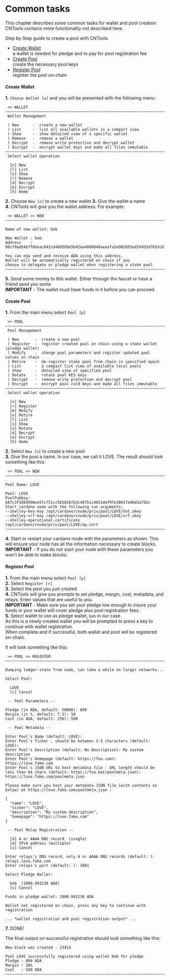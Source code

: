 # Common tasks
This chapter describes some common tasks for wallet and pool creation.  
CNTools contains more functionality not described here. 

Step by Step guide to create a pool with CNTools

* [Create Wallet](#create-wallet)  
a wallet is needed for pledge and to pay for pool registration fee
* [Create Pool](#create-pool)  
create the necessary pool keys 
* [Register Pool](#create-pool)  
register the pool on-chain


#### Create Wallet

**1.** `Choose Wallet [w]` and you will be presented with the following menu:
```
 >> WALLET
~~~~~~~~~~~~~~~~~~~~~~~~~~~~~~~~~~~~~~~~~~~~~~~~~~~~~~~~~~~~~~~~~~~~~~~~~~~~~~~~~~~~
 Wallet Management

 ) New      -  create a new wallet
 ) List     -  list all available wallets in a compact view
 ) Show     -  show detailed view of a specific wallet
 ) Remove   -  remove a wallet
 ) Decrypt  -  remove write protection and decrypt wallet
 ) Encrypt  -  encrypt wallet keys and make all files immutable
~~~~~~~~~~~~~~~~~~~~~~~~~~~~~~~~~~~~~~~~~~~~~~~~~~~~~~~~~~~~~~~~~~~~~~~~~~~~~~~~~~~~
 Select wallet operation

  [n] New
  [l] List
  [s] Show
  [r] Remove
  [d] Decrypt
  [e] Encrypt
  [h] Home
```
**2.** Choose `New [n]` to create a new wallet
**3.** Give the wallet a name  
**4.** CNTools will give you the wallet address.  For example:
```
 >> WALLET >> NEW
~~~~~~~~~~~~~~~~~~~~~~~~~~~~~~~~~~~~~~~~~~~~~~~~~~~~~~~~~~~~~~~~~~~~~~~~~~~~~~~~~~~~

Name of new wallet: bob

New Wallet : bob
Address    : 00cf9ad54b7f6beac642cd460589e5b42ea40d6848aeeafa5e905855ed249d3d7693cb75605a8bc8edc8cca63cee97a3afb5502d0e8c46d212

You can now send and receive ADA using this address.
Wallet will be automatically registered on chain if you
choose to delegate or pledge wallet when registering a stake pool.
~~~~~~~~~~~~~~~~~~~~~~~~~~~~~~~~~~~~~~~~~~~~~~~~~~~~~~~~~~~~~~~~~~~~~~~~~~~~~~~
```
**5.**  Send some money to this wallet. Either through the faucet or have a friend send you some.  
**IMPORTANT** - The wallet must have funds in it before you can proceed.  


#### Create Pool

**1.** From the main menu select `Pool [p]`
```
 >> POOL
~~~~~~~~~~~~~~~~~~~~~~~~~~~~~~~~~~~~~~~~~~~~~~~~~~~~~~~~~~~~~~~~~~~~~~~~~~~~~~~~~~~~
 Pool Management

 ) New       -  create a new pool
 ) Register  -  register created pool on chain using a stake wallet (pledge wallet)
 ) Modify    -  change pool parameters and register updated pool values on chain
 ) Retire    -  de-register stake pool from chain in specified epoch
 ) List      -  a compact list view of available local pools
 ) Show      -  detailed view of specified pool
 ) Rotate    -  rotate pool KES keys
 ) Decrypt   -  remove write protection and decrypt pool
 ) Encrypt   -  encrypt pool cold keys and make all files immutable
~~~~~~~~~~~~~~~~~~~~~~~~~~~~~~~~~~~~~~~~~~~~~~~~~~~~~~~~~~~~~~~~~~~~~~~~~~~~~~~~~~~~
 Select wallet operation

  [n] New
  [r] Register
  [m] Modify
  [x] Retire
  [l] List
  [s] Show
  [o] Rotate
  [d] Decrypt
  [e] Encrypt
  [h] Home
``` 
**2.**  Select `New [n]` to create a new pool  
**3.**  Give the pool a name. In our case, we call it LOVE.  The result should look something like this:
```
 >> POOL >> NEW
~~~~~~~~~~~~~~~~~~~~~~~~~~~~~~~~~~~~~~~~~~~~~~~~~~~~~~~~~~~~~~~~~~~~~~~~~~~~~~~~~~~~

Pool Name: LOVE

Pool: LOVE
PoolPubKey: 687c3f588d996ee5fc751cc581826f63c407b1c46514ef9fe3001fa96d3a75bc
Start cardano node with the following run arguments:
--shelley-kes-key /opt/cardano/cnode/priv/pool/LOVE/hot.skey
--shelley-vrf-key /opt/cardano/cnode/priv/pool/LOVE/vrf.skey
--shelley-operational-certificate /opt/cardano/cnode/priv/pool/LOVE/op.cert
~~~~~~~~~~~~~~~~~~~~~~~~~~~~~~~~~~~~~~~~~~~~~~~~~~~~~~~~~~~~~~~~~~~~~~~~~~~~~~~
```
**4.**  Start or restart your cardano-node with the parameters as shown.  This will ensure your node has all the information necessary to create blocks.  
**IMPORTANT** - If you do not start your node with these parameters you won't be able to make blocks.


#### Register Pool

**1.**  From the main menu select `Pool [p]`  
**2.**  Select `Register [r]`  
**3.**  Select the pool you just created  
**4.**  CNTools will give you prompts to set pledge, margin, cost, metadata, and relays. Enter values that are useful to you.  
**IMPORTANT** - Make sure you set your pledge low enough to insure your funds in your wallet will cover pledge plus pool registration fees.  
**5.**  Select wallet to use as pledge wallet, `bob` in our case.  
As this is a newly created wallet you will be prompted to press a key to continue with wallet registration.  
When complete and if successful, both wallet and pool will be registered on-chain.

It will look something like this:
```
 >> POOL >> REGISTER
~~~~~~~~~~~~~~~~~~~~~~~~~~~~~~~~~~~~~~~~~~~~~~~~~~~~~~~~~~~~~~~~~~~~~~~~~~~~~~~~~~~~

Dumping ledger-state from node, can take a while on larger networks...

Select Pool:

  LOVE
  [c] Cancel

 -- Pool Parameters --

Pledge (in ADA, default: 50000): 899
Margin (in %, default: 7.5): 10
Cost (in ADA, default: 256): 500

 -- Pool Metadata --

Enter Pool's Name (default: LOVE):
Enter Pool's Ticker , should be between 3-5 characters (default: LOVE):
Enter Pool's Description (default: No Description): My custom description
Enter Pool's Homepage (default: https://foo.com): https://love.fake.com
Enter Pool's JSON URL to host metadata file - URL length should be less than 64 chars (default: https://foo.bat/poolmeta.json): https://love.fake.com/poolmeta.json

Please make sure you host your metadata JSON file (with contents as below) at https://love.fake.com/poolmeta.json :

{
  "name": "LOVE",
  "ticker": "LOVE",
  "description": "My custom description",
  "homepage": "https://love.fake.com"
}

 -- Pool Relay Registration --

  [d] A or AAAA DNS record  (single)
  [4] IPv4 address (multiple)
  [c] Cancel

Enter relays's DNS record, only A or AAAA DNS records (default: ): relay1.love.fake.com
Enter relays's port (default: ): 3001

Select Pledge Wallet:

  bob  (1000.991236 ADA)
  [c] Cancel

Funds in pledge wallet: 1000.991236 ADA

Wallet not registered on chain, press any key to continue with registration

... *wallet registration and pool registration output* ... 
```
**7.**  DONE!  

The final output on successful registration should look something like this:
```
New block was created - 23414

Pool LOVE successfully registered using wallet bob for pledge
Pledge : 899 ADA
Margin : 10%
Cost   : 500 ADA
~~~~~~~~~~~~~~~~~~~~~~~~~~~~~~~~~~~~~~~~~~~~~~~~~~~~~~~~~~~~~~~~~~~~~~~~~~~~~~~
```










 

